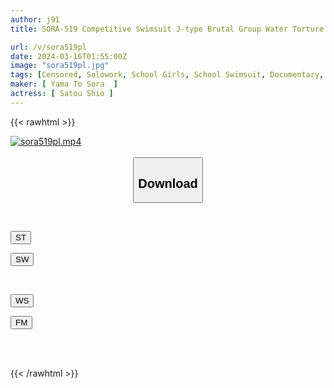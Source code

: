 ```yaml
---
author: j91
title: SORA-519 Competitive Swimsuit J-type Brutal Group Water Torture Rape Shio Sato

url: /v/sora519pl
date: 2024-03-16T01:55:00Z
image: "sora519pl.jpg"
tags: [Censored, Solowork, School Girls, School Swimsuit, Documentary, Evil	]
maker: [ Yama To Sora  ]
actress: [ Satou Shio ]
---
```



{{< rawhtml >}}

<div class="video" data-videoid="okXQqqLPr6CJe66">
    <a href="javascript:;">
        <img src="/v/sora519pl/sora519pl.jpg" width="WIDTH" height="HEIGHT" alt="sora519pl.mp4" loading="lazy">
    </a>
</div>

<script type="text/javascript" src="https://j91.asia/asset/on-demand-st.js"></script>

<br>
  <link rel="stylesheet" href="https://j91.asia/asset/bs5.css">
  
  <center>
  <button class="btn btn-primary" type="button" data-bs-toggle="collapse" data-bs-target=".multi-collapse" aria-expanded="false" aria-controls="multiCollapseExample1 multiCollapseExample2"><h2>Download</h2></button></center>
</p>
<div class="row">
  <div class="col">
    <div class="collapse multi-collapse" id="multiCollapseExample1">
      <div class="card card-body">
	      	      <br>
<div class="buttons">  
<p><a href="https://streamtape.to/v/okXQqqLPr6CJe66" target="_blank"><button class="btn-hover color-3"><i class="fa fa-download"></i> ST</button></a></p>
<p><a href="https://asnwish.com/26dwynoo6ial" target="_blank"><button class="btn-hover color-2"><i class="fa fa-download"></i> SW</button></a></p></div>
    </div>
  </div>
</div>
  <div class="col">
    <div class="collapse multi-collapse" id="multiCollapseExample2">
      <div class="card card-body">
	      <br>
<div class="buttons">
<p><a href="javascript:;"><button class="btn-hover color-9"><i class="fa fa-download"></i> WS</button></a></p>
<p><a href="https://filemoon.sx/d/cluokugpq41l"><button class="btn-hover color-8"><i class="fa fa-download"></i> FM</button></a></p></div>
<br><br>
      </div>
    </div>
  </div>
</div>

{{< /rawhtml >}}